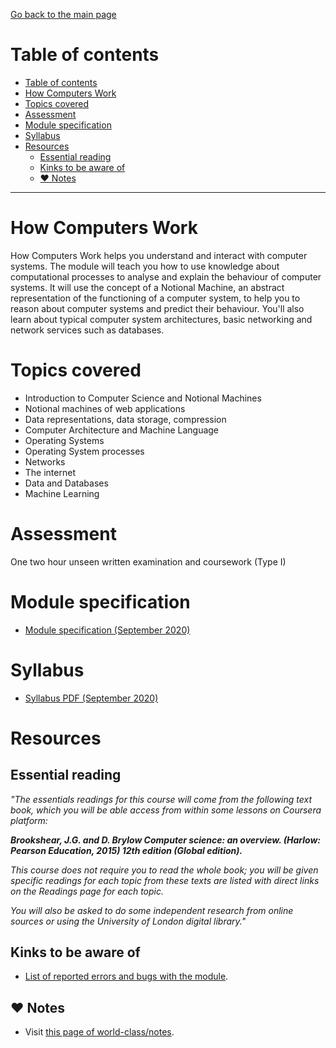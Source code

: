 [Go back to the main page](../../../README.md)

# Table of contents

- [Table of contents](#table-of-contents)
- [How Computers Work](#how-computers-work)
- [Topics covered](#topics-covered)
- [Assessment](#assessment)
- [Module specification](#module-specification)
- [Syllabus](#syllabus)
- [Resources](#resources)
  - [Essential reading](#essential-reading)
  - [Kinks to be aware of](#kinks-to-be-aware-of)
  - [:heart: Notes](#heart-notes)

---

# How Computers Work

How Computers Work helps you understand and interact with computer
systems. The module will teach you how to use knowledge about
computational processes to analyse and explain the behaviour of computer
systems. It will use the concept of a Notional Machine, an abstract
representation of the functioning of a computer system, to help you to
reason about computer systems and predict their behaviour. You'll also
learn about typical computer system architectures, basic networking and
network services such as databases.

# Topics covered

- Introduction to Computer Science and Notional Machines
- Notional machines of web applications
- Data representations, data storage, compression
- Computer Architecture and Machine Language
- Operating Systems
- Operating System processes
- Networks
- The internet
- Data and Databases
- Machine Learning

# Assessment

One two hour unseen written examination and coursework (Type I)

# Module specification

- [Module specification (September 2020)](https://github.com/world-class/binary-assets/blob/master/modules/module_specification/CM1030_HCW-Module-Spec.pdf)

# Syllabus

- [Syllabus PDF (September 2020)](https://github.com/world-class/binary-assets/blob/master/modules/syllabi/Syllabus_CM1030_HCW.pdf)

# Resources

## Essential reading

_"The essentials readings for this course will come from the following text book, which you will be able access from within some lessons on Coursera platform:_

_**Brookshear, J.G. and D. Brylow Computer science: an overview. (Harlow: Pearson Education, 2015) 12th edition (Global edition).**_

_This course does not require you to read the whole book; you will be given specific readings for each topic from these texts are listed with direct links on the Readings page for each topic._

_You will also be asked to do some independent research from online sources or using the University of London digital library."_

## Kinks to be aware of

- [List of reported errors and bugs with the module](../../../kinks/level_4/how_computers_work/).

## :heart: Notes

- Visit [this page of world-class/notes](https://github.com/world-class/notes/tree/master/level_4/how_computers_work).
